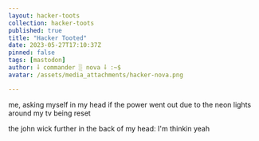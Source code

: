 ```yaml
---
layout: hacker-toots
collection: hacker-toots
published: true
title: "Hacker Tooted"
date: 2023-05-27T17:10:37Z
pinned: false
tags: [mastodon]
author: ⸸ commander ░ nova ⸸ :~$
avatar: /assets/media_attachments/hacker-nova.png

---
```


<p>me, asking myself in my head if the power went out due to the neon lights around my tv being reset</p><p>the john wick further in the back of my head: I&#39;m thinkin yeah</p>


